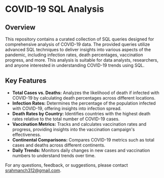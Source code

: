 # COVID-19 SQL Analysis

## Overview

This repository contains a curated collection of SQL queries designed for comprehensive analysis of COVID-19 data. The provided queries utilize advanced SQL techniques to deliver insights into various aspects of the pandemic, including infection rates, death percentages, vaccination progress, and more. This analysis is suitable for data analysts, researchers, and anyone interested in understanding COVID-19 trends using SQL.

## Key Features

- **Total Cases vs. Deaths:** Analyzes the likelihood of death if infected with COVID-19 by calculating death percentages across different locations.
- **Infection Rates:** Determines the percentage of the population infected with COVID-19, offering insights into infection spread.
- **Death Rates by Country:** Identifies countries with the highest death rates relative to the total number of COVID-19 cases.
- **Vaccination Metrics:** Tracks and calculates vaccination rates and progress, providing insights into the vaccination campaign's effectiveness.
- **Continental Comparisons:** Compares COVID-19 metrics such as total cases and deaths across different continents.
- **Daily Trends:** Monitors daily changes in new cases and vaccination numbers to understand trends over time.

For any questions, feedback, or suggestions, please contact srahmanch312@gmail.com.
